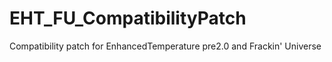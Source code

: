 # EHT_FU_CompatibilityPatch
Compatibility patch for EnhancedTemperature pre2.0 and Frackin' Universe
